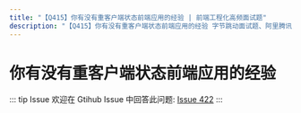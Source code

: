 ```yaml
---
title: "【Q415】你有没有重客户端状态前端应用的经验 | 前端工程化高频面试题"
description: "【Q415】你有没有重客户端状态前端应用的经验 字节跳动面试题、阿里腾讯面试题、美团小米面试题。"
---
```


# 你有没有重客户端状态前端应用的经验

::: tip Issue
欢迎在 Gtihub Issue 中回答此问题: [Issue 422](https://github.com/shfshanyue/Daily-Question/issues/422)
:::

